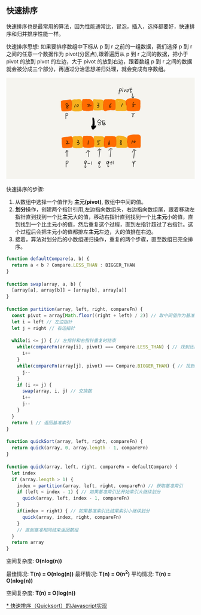 ## 快速排序

快速排序也是最常用的算法，因为性能通常比，冒泡，插入，选择都要好，快速排序和归并排序性能一样。

快速排序思想: 如果要排序数组中下标从 p 到 r 之前的一组数据，我们选择 p 到 r 之间的任意一个数据作为 pivot(分区点),跟着遍历从 p 到 r 之间的数据，把小于 pivot 的放到 pivot 的左边，大于 pivot 的放到右边，跟着数组 p 到 r 之间的数据就会被分成三个部分，再通过分治思想递归处理，就会变成有序数组。

![](./images/4d892c3a2e08a17f16097d07ea088a81.jpg)



快速排序的步骤:

1. 从数组中选择一个值作为 **主元(pivot)**, 数组中中间的值。
2. **划分**操作，创建两个指针引用,左边指向数组头，右边指向数组尾，跟着移动左指针直到找到一个比**主元**大的值，移动右指针直到找到一个比**主元**小的值，直到找到一个比主元小的值，然后重复这个过程，直到左指针超过了右指针。这个过程后会把主元小的值都排左**主元**左边，大的值排在右边。
3. 接着，算法对划分后的小数组递归操作，重复的两个步骤，直至数组已完全排序。


```js
function defaultCompare(a, b) {
  return a < b ? Compare.LESS_THAN : BIGGER_THAN
}

function swap(array, a, b) {
  [array[a], array[b]] = [array[b], array[a]]
}

function partition(array, left, right, compareFn) {
  const pivot = array[Math.floor((right + left) / 2)] // 取中间值作为基准
  let i = left // 左边指针
  let j = right // 右边指针

  while(i <= j) { // 左指针和右指针重复时结束
    while(compareFn(array[i], pivot) === Compare.LESS_THAN) { // 找到比基准大的数
      i++
    }
    while(compareFn(array[j], pivot) === Compare.BIGGER_THAN) { // 找到比基准小的数
      j--
    }
    if (i <= j) {
      swap(array, i, j) // 交换数
      i++
      j--
    }
  }
  return i // 返回基准索引
}

function quickSort(array, left, right, compareFn) {
  return quick(array, 0, array.length - 1, compareFn)
}

function quick(array, left, right, compareFn = defaultCompare) {
  let index
  if (array.length > 1) {
    index = partition(array, left, right, compareFn) // 获取基准索引
    if (left < index - 1) { // 如果基准索引比开始索引大继续划分
      quick(array, left, index - 1, compareFn)
    }
    if(index > right) { // 如果基准索引比结果索引小继续划分
      quick(array, index, right, compareFn)
    }
    // 直到基准相同结束返回数组
  }
  return array
}
```


空间复杂度: **O(nlog(n))**

最佳情况: **T(n) = O(nlog(n))**
最坏情况: **T(n) = O(n<sup>2</sup>)**
平均情况: **T(n) = O(nlog(n))**

空间复杂度: **T(n) = O(log(n))**


[* 快速排序（Quicksort）的Javascript实现](https://www.ruanyifeng.com/blog/2011/04/quicksort_in_javascript.html)